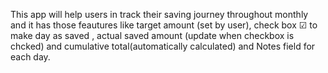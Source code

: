 This app will help users in track their saving journey throughout monthly and it has those feautures like target amount (set by user), check box ☑ to make day as saved , actual saved amount (update when checkbox is chcked) and cumulative total(automatically calculated) and Notes field for each day.
